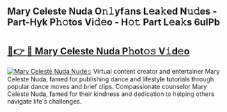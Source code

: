 ## Mary Celeste Nuda O𝚗𝚕yf𝚊ns L𝚎a𝚔ed N𝚞𝚍es - Part-Hyk P𝚑𝚘tos Vi𝚍𝚎o - H𝚘𝚝 Part L𝚎a𝚔s 6ulPb

# <h2><a href="http://kfc4c2.oniu.top/?m=Mary+Celeste+Nuda">🔗👉 🔴 Mary Celeste Nuda P𝚑ot𝚘𝚜 V𝚒d𝚎o</a></h2>

[![Mary Celeste Nuda Nu𝚍e𝚜](https://i.imgur.com/0qMVB7G.gif)](http://kfc4c2.oniu.top/?m=Mary+Celeste+Nuda)
Virtual content creator and entertainer Mary Celeste Nuda, famed for publishing dance and lifestyle tutorials through popular dance moves and brief clips. Compassionate counselor Mary Celeste Nuda, famed for their kindness and dedication to helping others navigate life's challenges.  
